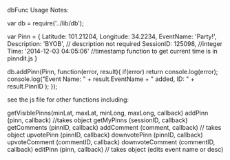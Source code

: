 dbFunc Usage Notes:

var db = require('../lib/db');

var Pinn = {
            Latitude: 101.21204,
            Longitude: 34.2234,
			EventName: 'Party!',
			Description: 'BYOB',  // description not required
			SessionID:  125098, //integer
			Time: '2014-12-03 04:05:06' //timestamp function to get current time is in pinndit.js
            }

db.addPinn(Pinn, function(error, result){
    if(error) return console.log(error);
    console.log("Event Name: " + result.EventName + " added, ID: " + result.PinnID );
});

see the js file for other functions including:

getVisiblePinns(minLat, maxLat, minLong, maxLong, callback)
addPinn (pinn, callback) //takes object
getMyPinns (sessionID, callback)
getComments (pinnID, callback)
addComment (comment, callback) // takes object
upvotePinn (pinnID, callback)
downvotePinn (pinnID, callback)
upvoteComment (commentID, callback)
downvoteComment (commentID, callback)
editPinn (pinn, callback) // takes object (edits event name or desc)